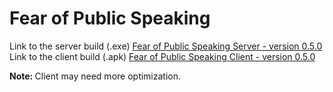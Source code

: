 # Fear of Public Speaking

Link to the server build (.exe) [Fear of Public Speaking Server - version 0.5.0](https://drive.google.com/file/d/1ejjaL-sMgPc0ctd9veqf4iK_jcnm31Ox/view?usp=sharing) <br>
Link to the client build (.apk) [Fear of Public Speaking Client - version 0.5.0](https://drive.google.com/file/d/1AbsIkslf0Heoa3ZRHBKNZhTEcNdSXPnT/view?usp=sharing) <br>

<b>Note: </b> Client may need more optimization.
